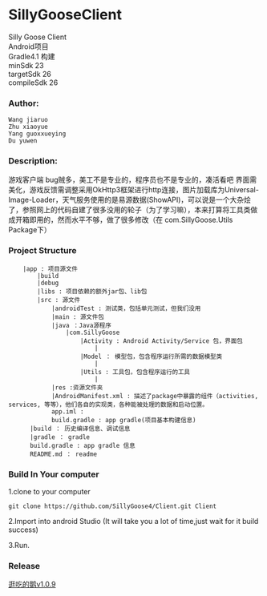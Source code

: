 # SillyGooseClient
   Silly Goose Client  
   Android项目  
   Gradle4.1 构建  
   minSdk 23  
   targetSdk 26  
   compileSdk 26  
### Author:
    Wang jiaruo   
    Zhu xiaoyue  
    Yang guoxxueying  
    Du yuwen  
### Description:
  游戏客户端
  bug贼多，美工不是专业的，程序员也不是专业的，凑活看吧
  界面需美化，游戏反馈需调整采用OkHttp3框架进行http连接，图片加载库为Universal-Image-Loader，天气服务使用的是易源数据(ShowAPI)，可以说是一个大杂烩了，参照网上的代码自建了很多没用的轮子（为了学习嘛），本来打算将工具类做成开箱即用的，然而水平不够，做了很多修改（在 com.SillyGoose.Utils Package下）
### Project Structure
        |app : 项目源文件
            |build
            |debug
            |libs : 项目依赖的额外jar包、lib包
            |src : 源文件
                |androidTest : 测试类，包括单元测试，但我们没用
                |main : 源文件包
                |java ：Java源程序
                    |com.SillyGoose
                        |Activity : Android Activity/Service 包，界面包
                            |
                        |Model ： 模型包，包含程序运行所需的数据模型类
                            |
                        |Utils : 工具包，包含程序运行的工具
                            |
                |res :资源文件夹
                |AndroidManifest.xml : 描述了package中暴露的组件（activities, services, 等等），他们各自的实现类，各种能被处理的数据和启动位置。
                app.iml :
                build.gradle : app gradle(项目基本构建信息)
          |build ： 历史编译信息、调试信息
          |gradle ： gradle
          build.gradle : app gradle 信息
          README.md ： readme
### Build In Your computer
1.clone to your computer

    git clone https://github.com/SillyGoose4/Client.git Client

2.Import into android Studio
  (It will take you a lot of time,just wait for it build success)  

3.Run.
### Release
[逛吃的鹅v1.0.9](/app/build/outputs/apk/release/逛吃的鹅1.0.9.apk)
